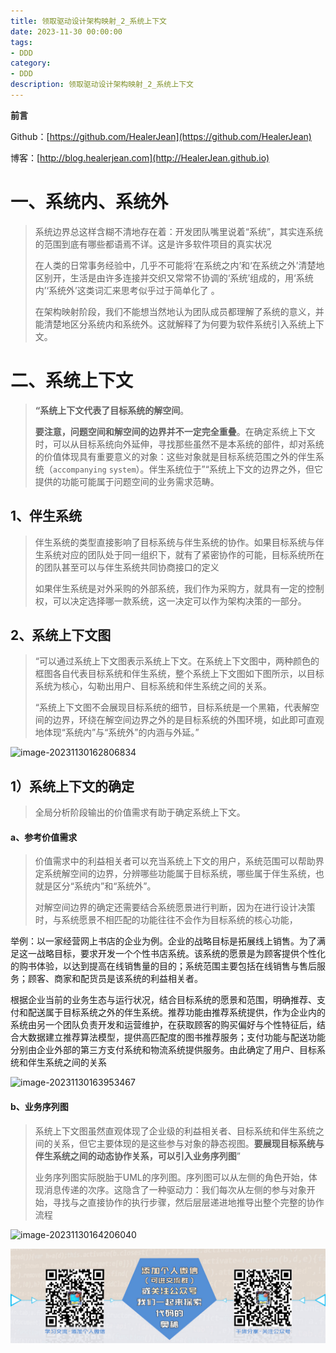 ```yaml
---
title: 领取驱动设计架构映射_2_系统上下文
date: 2023-11-30 00:00:00
tags: 
- DDD
category: 
- DDD
description: 领取驱动设计架构映射_2_系统上下文
---
```


**前言**     

 Github：[https://github.com/HealerJean](https://github.com/HealerJean)         

 博客：[http://blog.healerjean.com](http://HealerJean.github.io)          



# 一、系统内、系统外

> 系统边界总这样含糊不清地存在着：开发团队嘴里说着“系统”，其实连系统的范围到底有哪些都语焉不详。这是许多软件项目的真实状况     
>
> 在人类的日常事务经验中，几乎不可能将‘在系统之内’和‘在系统之外’清楚地区别开，生活是由许多连接并交织又常常不协调的‘系统’组成的，用‘系统内’‘系统外’这类词汇来思考似乎过于简单化了 。     
>
> 在架构映射阶段，我们不能想当然地认为团队成员都理解了系统的意义，并能清楚地区分系统内和系统外。这就解释了为何要为软件系统引入系统上下文。



# 二、系统上下文

> **“系统上下文代表了目标系统的解空间**。     
>
> **要注意，问题空间和解空间的边界并不一定完全重叠**。在确定系统上下文时，可以从目标系统向外延伸，寻找那些虽然不是本系统的部件，却对系统的价值体现具有重要意义的对象：这些对象就是目标系统范围之外的伴生系统（`accompanying` `system`）。伴生系统位于”“系统上下文的边界之外，但它提供的功能可能属于问题空间的业务需求范畴。



## 1、伴生系统

> 伴生系统的类型直接影响了目标系统与伴生系统的协作。如果目标系统与伴生系统对应的团队处于同一组织下，就有了紧密协作的可能，目标系统所在的团队甚至可以与伴生系统共同协商接口的定义     
>
> 如果伴生系统是对外采购的外部系统，我们作为采购方，就具有一定的控制权，可以决定选择哪一款系统，这一决定可以作为架构决策的一部分。



## 2、系统上下文图

> “可以通过系统上下文图表示系统上下文。在系统上下文图中，两种颜色的框图各自代表目标系统和伴生系统，整个系统上下文图如下图所示，以目标系统为核心，勾勒出用户、目标系统和伴生系统之间的关系。    
>
> “系统上下文图不会展现目标系统的细节，目标系统是一个黑箱，代表解空间的边界，环绕在解空间边界之外的是目标系统的外围环境，如此即可直观地体现“系统内”与“系统外”的内涵与外延。”
>



![image-20231130162806834](/Users/healerjean/Desktop/HealerJean/HCode/HealerJean.github.io/blogImages/image-20231130162806834.png)





## 1）系统上下文的确定

> 全局分析阶段输出的价值需求有助于确定系统上下文。
>

#### a、参考价值需求

> 价值需求中的利益相关者可以充当系统上下文的用户，系统范围可以帮助界定系统解空间的边界，分辨哪些功能属于目标系统，哪些属于伴生系统，也就是区分“系统内”和“系统外”。     
>
> 对解空间边界的确定还需要结合系统愿景进行判断，因为在进行设计决策时，与系统愿景不相匹配的功能往往不会作为目标系统的核心功能，

举例：以一家经营网上书店的企业为例。企业的战略目标是拓展线上销售。为了满足这一战略目标，要求开发一个个性书店系统。该系统的愿景是为顾客提供个性化的购书体验，以达到提高在线销售量的目的；系统范围主要包括在线销售与售后服务；顾客、商家和配货员是该系统的利益相关者。

根据企业当前的业务生态与运行状况，结合目标系统的愿景和范围，明确推荐、支付和配送属于目标系统之外的伴生系统。推荐功能由推荐系统提供，作为企业内的系统由另一个团队负责开发和运营维护，在获取顾客的购买偏好与个性特征后，结合大数据建立推荐算法模型，提供高匹配度的图书推荐服务；支付功能与配送功能分别由企业外部的第三方支付系统和物流系统提供服务。由此确定了用户、目标系统和伴生系统之间的关系      

![image-20231130163953467](/Users/healerjean/Desktop/HealerJean/HCode/HealerJean.github.io/blogImages/image-20231130163953467.png)





#### b、业务序列图

> 系统上下文图虽然直观体现了企业级的利益相关者、目标系统和伴生系统之间的关系，但它主要体现的是这些参与对象的静态视图。**要展现目标系统与伴生系统之间的动态协作关系，可以引入业务序列图**”     
>
> 业务序列图实际脱胎于UML的序列图。序列图可以从左侧的角色开始，体现消息传递的次序。这隐含了一种驱动力：我们每次从左侧的参与对象开始，寻找与之直接协作的执行步骤，然后层层递进地推导出整个完整的协作流程
>

![image-20231130164206040](/Users/healerjean/Desktop/HealerJean/HCode/HealerJean.github.io/blogImages/image-20231130164206040.png)























![ContactAuthor](https://raw.githubusercontent.com/HealerJean/HealerJean.github.io/master/assets/img/artical_bottom.jpg)



<!-- Gitalk 评论 start  -->

<link rel="stylesheet" href="https://unpkg.com/gitalk/dist/gitalk.css">

<script src="https://unpkg.com/gitalk@latest/dist/gitalk.min.js"></script> 
<div id="gitalk-container"></div>    
 <script type="text/javascript">
    var gitalk = new Gitalk({
		clientID: `1d164cd85549874d0e3a`,
		clientSecret: `527c3d223d1e6608953e835b547061037d140355`,
		repo: `HealerJean.github.io`,
		owner: 'HealerJean',
		admin: ['HealerJean'],
		id: 'QtDFUcKLgzXiNVfr',
    });
    gitalk.render('gitalk-container');
</script> 




<!-- Gitalk end -->



